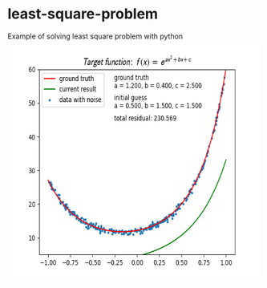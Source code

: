 # least-square-problem
Example of solving least square problem with python
<img src="https://github.com/lepus064/least-square-problem/blob/main/example.gif" 
width="640" height="480" alt="example">